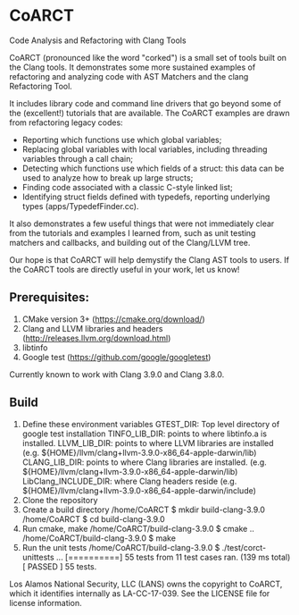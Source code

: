 # CoARCT
Code Analysis and Refactoring with Clang Tools

CoARCT (pronounced like the word "corked") is a small set of tools built on the Clang tools. It demonstrates some more sustained examples of refactoring and analyzing code with AST Matchers and the clang Refactoring Tool.

It includes library code and command line drivers that go beyond some of the (excellent!) tutorials that are available. The CoARCT examples are drawn from refactoring legacy codes:
* Reporting which functions use which global variables;
* Replacing global variables with local variables, including threading variables through a call chain;
* Detecting which functions use which fields of a struct: this data can be used to analyze how to break up large structs;
* Finding code associated with a classic C-style linked list;
* Identifying struct fields defined with typedefs, reporting underlying types (apps/TypedefFinder.cc).

It also demonstrates a few useful things that were not immediately clear from the tutorials and examples I learned from, such as unit testing matchers and callbacks, and building out of the Clang/LLVM tree.

Our hope is that CoARCT will help demystify the Clang AST tools to users. If the CoARCT tools are directly useful in your work, let us know!

## Prerequisites:
1. CMake version 3+ (https://cmake.org/download/)
2. Clang and LLVM libraries and headers (http://releases.llvm.org/download.html)
3. libtinfo
4. Google test (https://github.com/google/googletest)

Currently known to work with Clang 3.9.0 and Clang 3.8.0.

## Build

1. Define these environment variables
    GTEST_DIR: Top level directory of google test installation
    TINFO_LIB_DIR: points to where libtinfo.a is installed.
    LLVM_LIB_DIR: points to where LLVM libraries are installed (e.g. ${HOME}/llvm/clang+llvm-3.9.0-x86_64-apple-darwin/lib)
    CLANG_LIB_DIR: points to where Clang libraries are installed. (e.g. ${HOME}/llvm/clang+llvm-3.9.0-x86_64-apple-darwin/lib)
    LibClang_INCLUDE_DIR: where Clang headers reside (e.g. ${HOME}/llvm/clang+llvm-3.9.0-x86_64-apple-darwin/include)
2. Clone the repository
3. Create a build directory
    /home/CoARCT $ mkdir build-clang-3.9.0
    /home/CoARCT $ cd build-clang-3.9.0
4. Run cmake, make
    /home/CoARCT/build-clang-3.9.0 $ cmake ..
    /home/CoARCT/build-clang-3.9.0 $ make
5. Run the unit tests
    /home/CoARCT/build-clang-3.9.0 $ ./test/corct-unittests
    ...
    [==========] 55 tests from 11 test cases ran. (139 ms total)
    [  PASSED  ] 55 tests.

Los Alamos National Security, LLC (LANS) owns the copyright to CoARCT, which it identifies internally as LA-CC-17-039. See the LICENSE file for license information.
